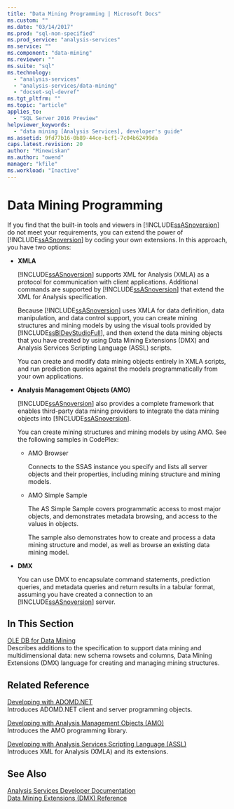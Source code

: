 ```yaml
---
title: "Data Mining Programming | Microsoft Docs"
ms.custom: ""
ms.date: "03/14/2017"
ms.prod: "sql-non-specified"
ms.prod_service: "analysis-services"
ms.service: ""
ms.component: "data-mining"
ms.reviewer: ""
ms.suite: "sql"
ms.technology: 
  - "analysis-services"
  - "analysis-services/data-mining"
  - "docset-sql-devref"
ms.tgt_pltfrm: ""
ms.topic: "article"
applies_to: 
  - "SQL Server 2016 Preview"
helpviewer_keywords: 
  - "data mining [Analysis Services], developer's guide"
ms.assetid: 9fd77b16-0b89-44ce-bcf1-7c04b62499da
caps.latest.revision: 20
author: "Minewiskan"
ms.author: "owend"
manager: "kfile"
ms.workload: "Inactive"
---
```

# Data Mining Programming
  If you find that the built-in tools and viewers in [!INCLUDE[ssASnoversion](../includes/ssasnoversion-md.md)] do not meet your requirements, you can extend the power of [!INCLUDE[ssASnoversion](../includes/ssasnoversion-md.md)] by coding your own extensions. In this approach, you have two options:  
  
-   **XMLA**  
  
     [!INCLUDE[ssASnoversion](../includes/ssasnoversion-md.md)] supports XML for Analysis (XMLA) as a protocol for communication with client applications. Additional commands are supported by [!INCLUDE[ssASnoversion](../includes/ssasnoversion-md.md)] that extend the XML for Analysis specification.  
  
     Because [!INCLUDE[ssASnoversion](../includes/ssasnoversion-md.md)] uses XMLA for data definition, data manipulation, and data control support, you can create mining structures and mining models by using the visual tools provided by [!INCLUDE[ssBIDevStudioFull](../includes/ssbidevstudiofull-md.md)], and then extend the data mining objects that you have created by using Data Mining Extensions (DMX) and Analysis Services Scripting Language (ASSL) scripts.  
  
     You can create and modify data mining objects entirely in XMLA scripts, and run prediction queries against the models programmatically from your own applications.  
  
-   **Analysis Management Objects (AMO)**  
  
     [!INCLUDE[ssASnoversion](../includes/ssasnoversion-md.md)] also provides a complete framework that enables third-party data mining providers to integrate the data mining objects into [!INCLUDE[ssASnoversion](../includes/ssasnoversion-md.md)].  
  
     You can create mining structures and mining models by using AMO. See the following samples in CodePlex:  
  
    -   AMO Browser  
  
         Connects to the SSAS instance you specify and lists all server objects and their properties, including mining structure and mining models.  
  
    -   AMO Simple Sample  
  
         The AS Simple Sample covers programmatic access to most major objects, and demonstrates metadata browsing, and access to the values in objects.  
  
         The sample also demonstrates how to create and process a data mining structure and model, as well as browse an existing data mining model.  
  
-   **DMX**  
  
     You can use DMX to encapsulate command statements, prediction queries, and metadata queries and return results in a tabular format, assuming you have created a connection to an [!INCLUDE[ssASnoversion](../includes/ssasnoversion-md.md)] server.  
  
## In This Section  
 [OLE DB for Data Mining](../analysis-services/data-mining-programming-ole-db.md)  
 Describes additions to the specification to support data mining and multidimensional data: new schema rowsets and columns, Data Mining Extensions (DMX) language for creating and managing mining structures.  
  
## Related Reference  
 [Developing with ADOMD.NET](../analysis-services/multidimensional-models/adomd-net/developing-with-adomd-net.md)  
 Introduces ADOMD.NET client and server programming objects.  
  
 [Developing with Analysis Management Objects &#40;AMO&#41;](../analysis-services/multidimensional-models/analysis-management-objects/developing-with-analysis-management-objects-amo.md)  
 Introduces the AMO programming library.  
  
 [Developing with Analysis Services Scripting Language &#40;ASSL&#41;](../analysis-services/multidimensional-models/scripting-language-assl/developing-with-analysis-services-scripting-language-assl.md)  
 Introduces XML for Analysis (XMLA) and its extensions.  
  
## See Also  
 [Analysis Services Developer Documentation](../analysis-services/analysis-services-developer-documentation.md)   
 [Data Mining Extensions &#40;DMX&#41; Reference](../dmx/data-mining-extensions-dmx-reference.md)  
  
  
